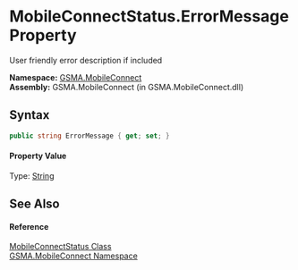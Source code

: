 MobileConnectStatus.ErrorMessage Property
=========================================
User friendly error description if included

**Namespace:** [GSMA.MobileConnect][1]  
**Assembly:** GSMA.MobileConnect (in GSMA.MobileConnect.dll)

Syntax
------

```csharp
public string ErrorMessage { get; set; }
```

#### Property Value
Type: [String][2]

See Also
--------

#### Reference
[MobileConnectStatus Class][3]  
[GSMA.MobileConnect Namespace][1]  

[1]: ../README.md
[2]: http://msdn.microsoft.com/en-us/library/s1wwdcbf
[3]: README.md
[4]: ../../_icons/Help.png